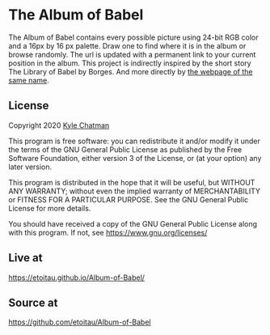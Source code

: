 # The Album of Babel
The Album of Babel contains every possible picture using 24-bit RGB 
color and a 16px by 16 px palette. Draw one to find where it is in 
the album or browse randomly. The url is updated with a permanent 
link to your current position in the album. This project is 
indirectly inspired by the short story The Library of Babel by Borges. 
And more directly by [the webpage of the same name](https://libraryofbabel.info/).

## License
Copyright 2020 [Kyle Chatman](http://www.kchatman.com)

This program is free software: you can redistribute it and/or modify
it under the terms of the GNU General Public License as published by
the Free Software Foundation, either version 3 of the License, or
(at your option) any later version.

This program is distributed in the hope that it will be useful,
but WITHOUT ANY WARRANTY; without even the implied warranty of
MERCHANTABILITY or FITNESS FOR A PARTICULAR PURPOSE.  See the
GNU General Public License for more details.

You should have received a copy of the GNU General Public License
along with this program.  If not, see https://www.gnu.org/licenses/

## Live at
https://etoitau.github.io/Album-of-Babel/

## Source at
https://github.com/etoitau/Album-of-Babel
